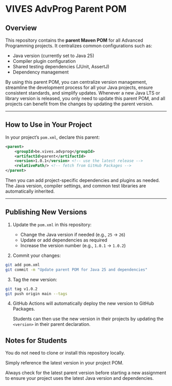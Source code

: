 # VIVES AdvProg Parent POM

## Overview
This repository contains the **parent Maven POM** for all Advanced Programming projects.
It centralizes common configurations such as:

- Java version (currently set to Java 25)  
- Compiler plugin configuration  
- Shared testing dependencies (JUnit, AssertJ)  
- Dependency management  

By using this parent POM, you can centralize version management, streamline the development process for all your Java projects, ensure consistent standards, and simplify updates.
Whenever a new Java LTS or library version is released, you only need to update this parent POM, and all projects can benefit from the changes by updating the parent version.

---

## How to Use in Your Project

In your project’s `pom.xml`, declare this parent:

```xml
<parent>
    <groupId>be.vives.advprog</groupId>
    <artifactId>parent</artifactId>
    <version>1.0.1</version> <!-- use the latest release -->
    <relativePath/> <!-- fetch from GitHub Packages -->
</parent>
```
Then you can add project-specific dependencies and plugins as needed.
The Java version, compiler settings, and common test libraries are automatically inherited.

---

## Publishing New Versions

1. Update the `pom.xml` in this repository:
   - Change the Java version if needed (e.g., `25` → `26`)
   - Update or add dependencies as required
   - Increase the version number (e.g., `1.0.1` → `1.0.2`)

2. Commit your changes:

```bash
git add pom.xml
git commit -m "Update parent POM for Java 25 and dependencies"
```

3. Tag the new version:

```bash
git tag v1.0.2
git push origin main --tags
```

4. GitHub Actions will automatically deploy the new version to GitHub Packages.

    Students can then use the new version in their projects by updating the `<version>` in their parent declaration.

## Notes for Students

You do not need to clone or install this repository locally.

Simply reference the latest version in your project POM.

Always check for the latest parent version before starting a new assignment to ensure your project uses the latest Java version and dependencies.
